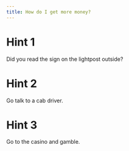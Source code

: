 ```yaml
---
title: How do I get more money?
---
```

# Hint 1
Did you read the sign on the lightpost outside?

# Hint 2
Go talk to a cab driver.

# Hint 3
Go to the casino and gamble.

